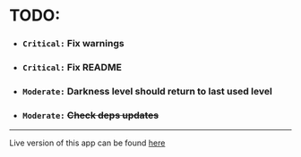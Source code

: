 # TODO:

- ### **`Critical:`** Fix warnings

- ### **`Critical:`** Fix README

- ### **`Moderate:`** Darkness level should return to last used level

- ### **`Moderate:`** ~~Check deps updates~~
 
---
 
  Live version of this app can be found [here](https://lr-color-app.herokuapp.com/)
